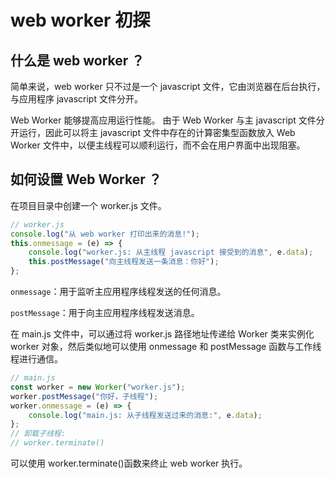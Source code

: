 # web worker 初探

## 什么是 web worker ？

简单来说，web worker 只不过是一个 javascript 文件，它由浏览器在后台执行，与应用程序 javascript 文件分开。

Web Worker 能够提高应用运行性能。
由于 Web Worker 与主 javascript 文件分开运行，因此可以将主 javascript 文件中存在的计算密集型函数放入 Web Worker 文件中，以便主线程可以顺利运行，而不会在用户界面中出现阻塞。

## 如何设置 Web Worker ？

在项目目录中创建一个 worker.js 文件。

```js
// worker.js
console.log("从 web worker 打印出来的消息!");
this.onmessage = (e) => {
    console.log("worker.js: 从主线程 javascript 接受到的消息", e.data);
    this.postMessage("向主线程发送一条消息：你好");
};
```

`onmessage`：用于监听主应用程序线程发送的任何消息。

`postMessage`：用于向主应用程序线程发送消息。

在 main.js 文件中，可以通过将 worker.js 路径地址传递给 Worker 类来实例化 worker 对象，然后类似地可以使用 onmessage 和 postMessage 函数与工作线程进行通信。

```js
// main.js
const worker = new Worker("worker.js");
worker.postMessage("你好，子线程");
worker.onmessage = (e) => {
    console.log("main.js: 从子线程发送过来的消息:", e.data);
};
// 卸载子线程:
// worker.terminate()
```

可以使用 worker.terminate()函数来终止 web worker 执行。
